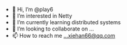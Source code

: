 - 👋 Hi, I’m @play6
- 👀 I’m interested in Netty
- 🌱 I’m currently learning distributed systems
- 💞️ I’m looking to collaborate on ...
- 📫 How to reach me ...xiehan66@qq.com

<!---
play6/play6 is a ✨ special ✨ repository because its `README.md` (this file) appears on your GitHub profile.
You can click the Preview link to take a look at your changes.
--->
